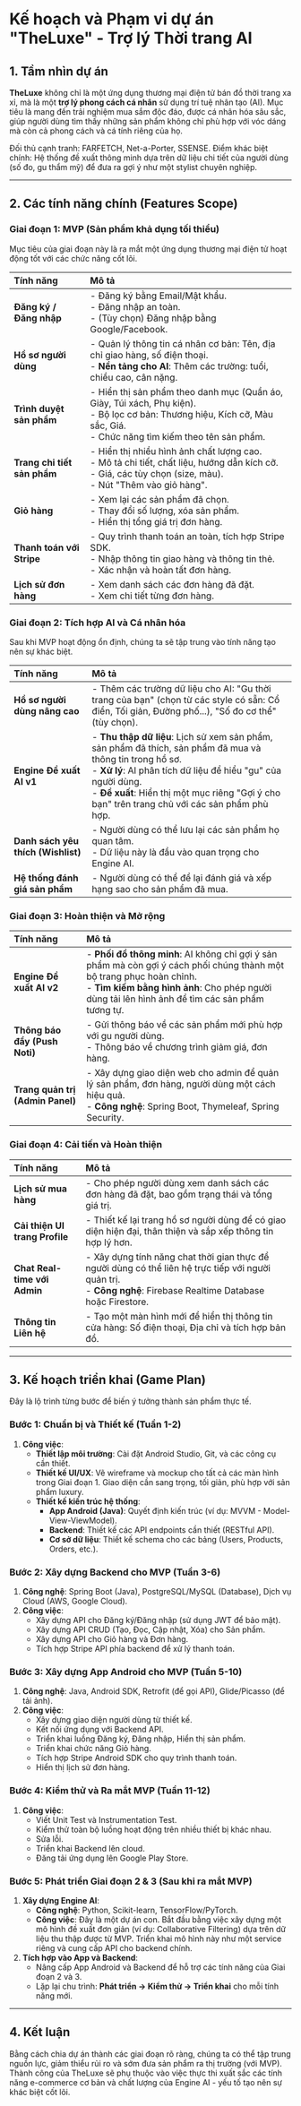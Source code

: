 # Kế hoạch và Phạm vi dự án "TheLuxe" - Trợ lý Thời trang AI

## 1. Tầm nhìn dự án

**TheLuxe** không chỉ là một ứng dụng thương mại điện tử bán đồ thời trang xa xỉ, mà là một **trợ lý phong cách cá nhân** sử dụng trí tuệ nhân tạo (AI). Mục tiêu là mang đến trải nghiệm mua sắm độc đáo, được cá nhân hóa sâu sắc, giúp người dùng tìm thấy những sản phẩm không chỉ phù hợp với vóc dáng mà còn cả phong cách và cá tính riêng của họ.

Đối thủ cạnh tranh: FARFETCH, Net-a-Porter, SSENSE.
Điểm khác biệt chính: Hệ thống đề xuất thông minh dựa trên dữ liệu chi tiết của người dùng (số đo, gu thẩm mỹ) để đưa ra gợi ý như một stylist chuyên nghiệp.

---

## 2. Các tính năng chính (Features Scope)

### Giai đoạn 1: MVP (Sản phẩm khả dụng tối thiểu)

Mục tiêu của giai đoạn này là ra mắt một ứng dụng thương mại điện tử hoạt động tốt với các chức năng cốt lõi.

| Tính năng | Mô tả |
| :--- | :--- |
| **Đăng ký / Đăng nhập** | - Đăng ký bằng Email/Mật khẩu.<br>- Đăng nhập an toàn.<br>- (Tùy chọn) Đăng nhập bằng Google/Facebook. |
| **Hồ sơ người dùng** | - Quản lý thông tin cá nhân cơ bản: Tên, địa chỉ giao hàng, số điện thoại.<br>- **Nền tảng cho AI**: Thêm các trường: tuổi, chiều cao, cân nặng. |
| **Trình duyệt sản phẩm** | - Hiển thị sản phẩm theo danh mục (Quần áo, Giày, Túi xách, Phụ kiện).<br>- Bộ lọc cơ bản: Thương hiệu, Kích cỡ, Màu sắc, Giá.<br>- Chức năng tìm kiếm theo tên sản phẩm. |
| **Trang chi tiết sản phẩm** | - Hiển thị nhiều hình ảnh chất lượng cao.<br>- Mô tả chi tiết, chất liệu, hướng dẫn kích cỡ.<br>- Giá, các tùy chọn (size, màu).<br>- Nút "Thêm vào giỏ hàng". |
| **Giỏ hàng** | - Xem lại các sản phẩm đã chọn.<br>- Thay đổi số lượng, xóa sản phẩm.<br>- Hiển thị tổng giá trị đơn hàng. |
| **Thanh toán với Stripe** | - Quy trình thanh toán an toàn, tích hợp Stripe SDK.<br>- Nhập thông tin giao hàng và thông tin thẻ.<br>- Xác nhận và hoàn tất đơn hàng. |
| **Lịch sử đơn hàng** | - Xem danh sách các đơn hàng đã đặt.<br>- Xem chi tiết từng đơn hàng. |

### Giai đoạn 2: Tích hợp AI và Cá nhân hóa

Sau khi MVP hoạt động ổn định, chúng ta sẽ tập trung vào tính năng tạo nên sự khác biệt.

| Tính năng | Mô tả |
| :--- | :--- |
| **Hồ sơ người dùng nâng cao** | - Thêm các trường dữ liệu cho AI: "Gu thời trang của bạn" (chọn từ các style có sẵn: Cổ điển, Tối giản, Đường phố...), "Số đo cơ thể" (tùy chọn). |
| **Engine Đề xuất AI v1** | - **Thu thập dữ liệu**: Lịch sử xem sản phẩm, sản phẩm đã thích, sản phẩm đã mua và thông tin trong hồ sơ.<br>- **Xử lý**: AI phân tích dữ liệu để hiểu "gu" của người dùng.<br>- **Đề xuất**: Hiển thị một mục riêng "Gợi ý cho bạn" trên trang chủ với các sản phẩm phù hợp. |
| **Danh sách yêu thích (Wishlist)** | - Người dùng có thể lưu lại các sản phẩm họ quan tâm.<br>- Dữ liệu này là đầu vào quan trọng cho Engine AI. |
| **Hệ thống đánh giá sản phẩm** | - Người dùng có thể để lại đánh giá và xếp hạng sao cho sản phẩm đã mua. |

### Giai đoạn 3: Hoàn thiện và Mở rộng

| Tính năng | Mô tả |
| :--- | :--- |
| **Engine Đề xuất AI v2** | - **Phối đồ thông minh**: AI không chỉ gợi ý sản phẩm mà còn gợi ý cách phối chúng thành một bộ trang phục hoàn chỉnh.<br>- **Tìm kiếm bằng hình ảnh**: Cho phép người dùng tải lên hình ảnh để tìm các sản phẩm tương tự. |
| **Thông báo đẩy (Push Noti)**| - Gửi thông báo về các sản phẩm mới phù hợp với gu người dùng.<br>- Thông báo về chương trình giảm giá, đơn hàng. |
| **Trang quản trị (Admin Panel)** | - Xây dựng giao diện web cho admin để quản lý sản phẩm, đơn hàng, người dùng một cách hiệu quả.<br>- **Công nghệ**: Spring Boot, Thymeleaf, Spring Security. |

### Giai đoạn 4: Cải tiến và Hoàn thiện

| Tính năng | Mô tả |
| :--- | :--- |
| **Lịch sử mua hàng** | - Cho phép người dùng xem danh sách các đơn hàng đã đặt, bao gồm trạng thái và tổng giá trị. |
| **Cải thiện UI trang Profile** | - Thiết kế lại trang hồ sơ người dùng để có giao diện hiện đại, thân thiện và sắp xếp thông tin hợp lý hơn. |
| **Chat Real-time với Admin** | - Xây dựng tính năng chat thời gian thực để người dùng có thể liên hệ trực tiếp với người quản trị.<br>- **Công nghệ**: Firebase Realtime Database hoặc Firestore. |
| **Thông tin Liên hệ** | - Tạo một màn hình mới để hiển thị thông tin cửa hàng: Số điện thoại, Địa chỉ và tích hợp bản đồ. |

---

## 3. Kế hoạch triển khai (Game Plan)

Đây là lộ trình từng bước để biến ý tưởng thành sản phẩm thực tế.

### Bước 1: Chuẩn bị và Thiết kế (Tuần 1-2)

1.  **Công việc**:
    *   **Thiết lập môi trường**: Cài đặt Android Studio, Git, và các công cụ cần thiết.
    *   **Thiết kế UI/UX**: Vẽ wireframe và mockup cho tất cả các màn hình trong Giai đoạn 1. Giao diện cần sang trọng, tối giản, phù hợp với sản phẩm luxury.
    *   **Thiết kế kiến trúc hệ thống**:
        *   **App Android (Java)**: Quyết định kiến trúc (ví dụ: MVVM - Model-View-ViewModel).
        *   **Backend**: Thiết kế các API endpoints cần thiết (RESTful API).
        *   **Cơ sở dữ liệu**: Thiết kế schema cho các bảng (Users, Products, Orders, etc.).

### Bước 2: Xây dựng Backend cho MVP (Tuần 3-6)

1.  **Công nghệ**: Spring Boot (Java), PostgreSQL/MySQL (Database), Dịch vụ Cloud (AWS, Google Cloud).
2.  **Công việc**:
    *   Xây dựng API cho Đăng ký/Đăng nhập (sử dụng JWT để bảo mật).
    *   Xây dựng API CRUD (Tạo, Đọc, Cập nhật, Xóa) cho Sản phẩm.
    *   Xây dựng API cho Giỏ hàng và Đơn hàng.
    *   Tích hợp Stripe API phía backend để xử lý thanh toán.

### Bước 3: Xây dựng App Android cho MVP (Tuần 5-10)

1.  **Công nghệ**: Java, Android SDK, Retrofit (để gọi API), Glide/Picasso (để tải ảnh).
2.  **Công việc**:
    *   Xây dựng giao diện người dùng từ thiết kế.
    *   Kết nối ứng dụng với Backend API.
    *   Triển khai luồng Đăng ký, Đăng nhập, Hiển thị sản phẩm.
    *   Triển khai chức năng Giỏ hàng.
    *   Tích hợp Stripe Android SDK cho quy trình thanh toán.
    *   Hiển thị lịch sử đơn hàng.

### Bước 4: Kiểm thử và Ra mắt MVP (Tuần 11-12)

1.  **Công việc**:
    *   Viết Unit Test và Instrumentation Test.
    *   Kiểm thử toàn bộ luồng hoạt động trên nhiều thiết bị khác nhau.
    *   Sửa lỗi.
    *   Triển khai Backend lên cloud.
    *   Đăng tải ứng dụng lên Google Play Store.

### Bước 5: Phát triển Giai đoạn 2 & 3 (Sau khi ra mắt MVP)

1.  **Xây dựng Engine AI**:
    *   **Công nghệ**: Python, Scikit-learn, TensorFlow/PyTorch.
    *   **Công việc**: Đây là một dự án con. Bắt đầu bằng việc xây dựng một mô hình đề xuất đơn giản (ví dụ: Collaborative Filtering) dựa trên dữ liệu thu thập được từ MVP. Triển khai mô hình này như một service riêng và cung cấp API cho backend chính.
2.  **Tích hợp vào App và Backend**:
    *   Nâng cấp App Android và Backend để hỗ trợ các tính năng của Giai đoạn 2 và 3.
    *   Lặp lại chu trình: **Phát triển -> Kiểm thử -> Triển khai** cho mỗi tính năng mới.

---

## 4. Kết luận

Bằng cách chia dự án thành các giai đoạn rõ ràng, chúng ta có thể tập trung nguồn lực, giảm thiểu rủi ro và sớm đưa sản phẩm ra thị trường (với MVP). Thành công của TheLuxe sẽ phụ thuộc vào việc thực thi xuất sắc các tính năng e-commerce cơ bản và chất lượng của Engine AI - yếu tố tạo nên sự khác biệt cốt lõi.
